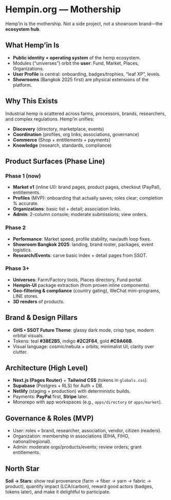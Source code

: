 # Hempin.org — Mothership

Hemp’in is the mothership. Not a side project, not a showroom brand—the **ecosystem hub**.

## What Hemp’in Is
- **Public identity + operating system** of the hemp ecosystem.
- Modules (“universes”) orbit the **user**: Fund, Market, Places, Organizations.
- **User Profile** is central: onboarding, badges/trophies, “leaf XP”, levels.
- **Showrooms** (Bangkok 2025 first) are physical extensions of the platform.

## Why This Exists
Industrial hemp is scattered across farms, processors, brands, researchers, and complex regulations. Hemp’in unifies:
- **Discovery** (directory, marketplace, events)
- **Coordination** (profiles, org links, associations, governance)
- **Commerce** (Shop + entitlements + payments)
- **Knowledge** (research, standards, compliance)

## Product Surfaces (Phase Line)
### Phase 1 (now)
- **Market v1** (inline UI): brand pages, product pages, checkout (PayPal), entitlements.
- **Profiles** (MVP): onboarding that actually saves; roles clear; completion % accurate.
- **Organizations**: basic list + detail; association links.
- **Admin**: 2-column console; moderate submissions; view orders.

### Phase 2
- **Performance**: Market speed, profile stability, nav/auth loop fixes.
- **Showroom Bangkok 2025**: landing, brand roster, packages, event logistics.
- **Research/Events**: carve basic index + detail pages from SSOT.

### Phase 3+
- **Universes**: Farm/Factory tools, Places directory, Fund portal.
- **Hempin-UI** package extraction (from proven inline components).
- **Geo-filtering & compliance** (country gating), WeChat mini-programs, LINE stores.
- **3D renders** of products.

## Brand & Design Pillars
- **GHS • SSOT Future Theme**: glassy dark mode, crisp type, modern orbital visuals.
- Tokens: teal **#38E2B5**, indigo **#2C2F64**, gold **#C9A66B**.
- Visual language: cosmic/nebula + orbits; minimalist UI; clarity over clutter.

## Architecture (High Level)
- **Next.js (Pages Router)** + **Tailwind CSS** (tokens in `globals.css`).
- **Supabase** (Postgres + RLS) for Auth + DB.
- **Netlify** (staging + production) with deterministic builds.
- Payments: **PayPal** first, **Stripe** later.
- Monorepo with app workspaces (e.g., `apps/directory` or `apps/market`).

## Governance & Roles (MVP)
- User: roles = brand, researcher, association, vendor, citizen (readers).
- Organization: membership in associations (EIHA, FIHO, national/regional).
- Admin: moderate orgs/products/events; review orders; grant entitlements.

## North Star
**Soil → Stars**: show real provenance (farm → fiber → yarn → fabric → product), quantify impact (LCA/carbon), reward good actors (badges, tokens later), and make it delightful to participate.